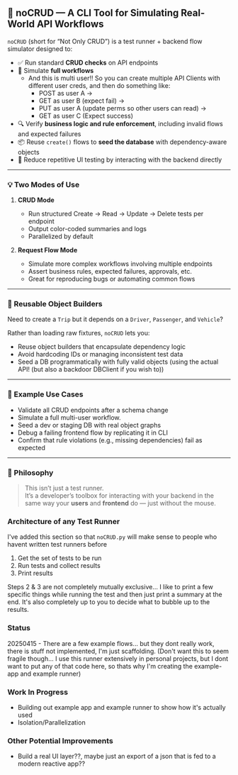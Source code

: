 ## 🔧 noCRUD — A CLI Tool for Simulating Real-World API Workflows

`noCRUD` (short for “Not Only CRUD”) is a test runner + backend flow simulator designed to:

- ✅ Run standard **CRUD checks** on API endpoints
- 🚦 Simulate **full workflows**
  - And this is multi user!! So you can create multiple API Clients with different user creds, and then do something like:
    - POST as user A ->
    - GET as user B (expect fail) ->
    - PUT as user A (update perms so other users can read) ->
    - GET as user C (Expect success)
- 🔍 Verify **business logic and rule enforcement**, including invalid flows and expected failures
- 📦 Reuse `create()` flows to **seed the database** with dependency-aware objects
- 🧪 Reduce repetitive UI testing by interacting with the backend directly

---

### 💡 Two Modes of Use

1. **CRUD Mode**

   - Run structured Create → Read → Update → Delete tests per endpoint
   - Output color-coded summaries and logs
   - Parallelized by default

2. **Request Flow Mode**
   - Simulate more complex workflows involving multiple endpoints
   - Assert business rules, expected failures, approvals, etc.
   - Great for reproducing bugs or automating common flows

---

### 🔁 Reusable Object Builders

Need to create a `Trip` but it depends on a `Driver`, `Passenger`, and `Vehicle`?

Rather than loading raw fixtures, `noCRUD` lets you:

- Reuse object builders that encapsulate dependency logic
- Avoid hardcoding IDs or managing inconsistent test data
- Seed a DB programmatically with fully valid objects (using the actual API! (but also a backdoor DBClient if you wish to))

---

### 🧪 Example Use Cases

- Validate all CRUD endpoints after a schema change
- Simulate a full multi-user workflow.
- Seed a dev or staging DB with real object graphs
- Debug a failing frontend flow by replicating it in CLI
- Confirm that rule violations (e.g., missing dependencies) fail as expected

---

### 🚀 Philosophy

> This isn’t just a test runner.  
> It’s a developer’s toolbox for interacting with your backend in the same way your **users** and **frontend** do — just without the mouse.

### Architecture of any Test Runner

I've added this section so that `noCRUD.py` will make sense to people who havent written test runners before

1. Get the set of tests to be run
2. Run tests and collect results
3. Print results

Steps 2 & 3 are not completely mutually exclusive... I like to print a few specific things while running the test and then just print a summary at the end. It's also completely up to you to decide what to bubble up to the results.

### Status

20250415 - There are a few example flows... but they dont really work, there is stuff not implemented, I'm just scaffolding. (Don't want this to seem fragile though... I use this runner extensively in personal projects, but I dont want to put any of that code here, so thats why I'm creating the example-app and example runner)

### Work In Progress

- Building out example app and example runner to show how it's actually used
- Isolation/Parallelization

### Other Potential Improvements

- Build a real UI layer??, maybe just an export of a json that is fed to a modern reactive app??
